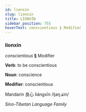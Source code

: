 ```yaml
---
id: lionxin
slug: lionxin
title: LİONXİN
sidebar_position: 755
hoverText: conscientious § Modifier
---
```


### lionxin

*conscientious* **§** Modifier

**Verb**: to be conscientious

**Noun**: conscience

**Modifier**: conscientious

Mandarin 良心 liángxīn /ljaŋ.ɕin/

*Sino-Tibetan Language Family*